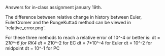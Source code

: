 Answers for in-class assignment january 19th.

The difference between relative change in history between Euler, EulerCromer and
the RungeKutta4 method can be viewed in 'relative_error.png'.

For these three methods to reach a relative error of 10^-4 or better is:
dt = 2*10^-6 for RK4
dt = 2*10^-2 for EC
dt = 7*10^-4 for Euler
dt = 10^-2 for midpoint
dt = 10^-1 for PC